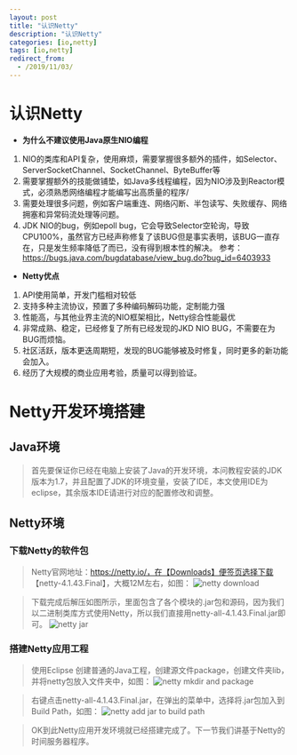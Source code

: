 ```yaml
---
layout: post
title: "认识Netty"
description: "认识Netty"
categories: [io,netty]
tags: [io,netty]
redirect_from:
  - /2019/11/03/
---
```

# 认识Netty
  * **为什么不建议使用Java原生NIO编程**
  1. NIO的类库和API复杂，使用麻烦，需要掌握很多额外的插件，如Selector、ServerSocketChannel、SocketChannel、ByteBuffer等
  2. 需要掌握额外的技能做铺垫，如Java多线程编程，因为NIO涉及到Reactor模式，必须熟悉网络编程才能编写出高质量的程序/
  3. 需要处理很多问题，例如客户端重连、网络闪断、半包读写、失败缓存、网络拥塞和异常码流处理等问题。
  4. JDK NIO的bug，例如epoll bug，它会导致Selector空轮询，导致CPU100%，虽然官方已经声称修复了该BUG但是事实表明，该BUG一直存在，只是发生频率降低了而已，没有得到根本性的解决。
  参考：https://bugs.java.com/bugdatabase/view_bug.do?bug_id=6403933
  
  * **Netty优点**
  1. API使用简单，开发门槛相对较低
  2. 支持多种主流协议，预置了多种编码解码功能，定制能力强
  3. 性能高，与其他业界主流的NIO框架相比，Netty综合性能最优
  4. 非常成熟、稳定，已经修复了所有已经发现的JKD NIO BUG，不需要在为BUG而烦恼。
  5. 社区活跃，版本更迭周期短，发现的BUG能够被及时修复，同时更多的新功能会加入。
  6. 经历了大规模的商业应用考验，质量可以得到验证。

# Netty开发环境搭建
## Java环境 
> 首先要保证你已经在电脑上安装了Java的开发环境，本问教程安装的JDK版本为1.7，并且配置了JDK的环境变量，安装了IDE，本文使用IDE为eclipse，其余版本IDE请进行对应的配置修改和调整。

## Netty环境
### 下载Netty的软件包
> Netty官网地址：https://netty.io/，在【Downloads】便签页选择下载
【netty-4.1.43.Final】，大概12M左右，如图：
![netty download](http://139.199.25.193:8099/blog/image/netty/download-netty.png)

> 下载完成后解压如图所示，里面包含了各个模块的.jar包和源码，因为我们以二进制类库方式使用Netty，所以我们直接用netty-all-4.1.43.Final.jar即可。
![netty jar](http://139.199.25.193:8099/blog/image/netty/netty.png)

### 搭建Netty应用工程
  > 使用Eclipse 创建普通的Java工程，创建源文件package，创建文件夹lib，并将netty包放入文件夹中，如图：
  ![netty mkdir and package](http://139.199.25.193:8099/blog/image/netty/netty-mkdir.png)

  > 右键点击netty-all-4.1.43.Final.jar，在弹出的菜单中，选择将.jar包加入到Build Path，如图：
  ![netty add jar to build path](http://139.199.25.193:8099/blog/image/netty/netty-add-jar-to-build.png)
  
  > OK到此Netty应用开发环境就已经搭建完成了。下一节我们讲基于Netty的时间服务器程序。